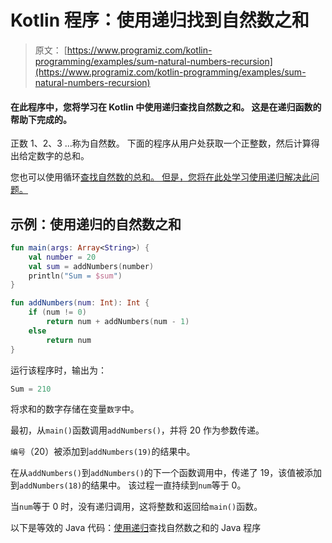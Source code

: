 # Kotlin 程序：使用递归找到自然数之和

> 原文： [https://www.programiz.com/kotlin-programming/examples/sum-natural-numbers-recursion](https://www.programiz.com/kotlin-programming/examples/sum-natural-numbers-recursion)

#### 在此程序中，您将学习在 Kotlin 中使用递归查找自然数之和。 这是在递归函数的帮助下完成的。

正数 1、2、3 ...称为自然数。 下面的程序从用户处获取一个正整数，然后计算得出给定数字的总和。

您也可以使用循环[查找自然数的总和。 但是，您将在此处学习使用递归解决此问题。](/kotlin-programming/examples/sum-natural-numbers "Natural number sum using loops in Kotlin")

## 示例：使用递归的自然数之和

```kt
fun main(args: Array<String>) {
    val number = 20
    val sum = addNumbers(number)
    println("Sum = $sum")
}

fun addNumbers(num: Int): Int {
    if (num != 0)
        return num + addNumbers(num - 1)
    else
        return num
}
```

运行该程序时，输出为：

```kt
Sum = 210
```

将求和的数字存储在变量`数字`中。

最初，从`main()`函数调用`addNumbers()`，并将 20 作为参数传递。

`编号`（20）被添加到`addNumbers(19)`的结果中。

在从`addNumbers()`到`addNumbers()`的下一个函数调用中，传递了 19，该值被添加到`addNumbers(18)`的结果中。 该过程一直持续到`num`等于 0。

当`num`等于 0 时，没有递归调用，这将整数和返回给`main()`函数。

以下是等效的 Java 代码：[使用递归](/java-programming/examples/sum-natural-numbers-recursion "Java Program to Find Sum of Natural Numbers using Recursion")查找自然数之和的 Java 程序